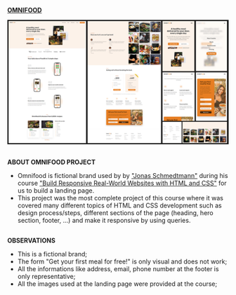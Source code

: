 [**OMNIFOOD**](https://rodrigozandeoliveira.github.io/Omnifood/)

![Omnifood Preview](omnifood_preview_20230907.jpg)

##

**ABOUT OMNIFOOD PROJECT**

- Omnifood is fictional brand used by by ["Jonas Schmedtmann"](https://www.udemy.com/course/design-and-develop-a-killer-website-with-html5-and-css3/?kw=build+responsive+real&src=sac#instructor-1) during his course ["Build Responsive Real-World Websites with HTML and CSS"](https://www.udemy.com/course/design-and-develop-a-killer-website-with-html5-and-css3/?kw=build+responsive+real&src=sac#instructor-1) for us to build a landing page.
- This project was the most complete project of this course where it was covered many different topics of HTML and CSS development such as design process/steps, different sections of the page (heading, hero section, footer, ...) and make it responsive by using queries.

##

**OBSERVATIONS**

- This is a fictional brand;
- The form "Get your first meal for free!" is only visual and does not work;
- All the informations like address, email, phone number at the footer is only representative;
- All the images used at the landing page were provided at the course;
